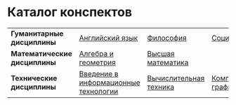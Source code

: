 # Каталог конспектов

|                               |                                      |                        |                      |
|-------------------------------|--------------------------------------|------------------------|----------------------|
| **Гуманитарные дисциплины**   | [Английский язык](https://github.com/BFI-2202/english_notes) | [Философия](https://github.com/BFI-2202/philosophy_notes) | [Социология](https://github.com/BFI-2202/sociology_notes) |
| **Математические дисциплины** | [Алгебра и геометрия](https://github.com/BFI-2202/algebra_and_geometry_notes) | [Высшая математика](https://github.com/BFI-2202/higher_mathematics_notes) | |
| **Технические дисциплины**    | [Введение в информационные технологии](https://github.com/BFI-2202/informatics_notes) | [Вычислительная техника](https://github.com/BFI-2202/computer_engineering_notes) | [Компьютерная графика](https://github.com/BFI-2202/computer_graphics_notes) |

